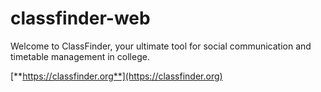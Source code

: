 # classfinder-web

Welcome to ClassFinder, your ultimate tool for social communication and timetable management in college.

[**https://classfinder.org**](https://classfinder.org)
